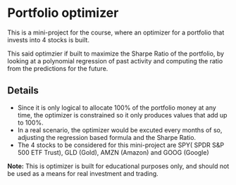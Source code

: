 # Portfolio optimizer

This is a mini-project for the course, where an optimizer for a portfolio that invests into 4 stocks is built.

This said optimzier if built to maximize the Sharpe Ratio of the portfolio, by looking at a polynomial regression of past activity and computing the ratio from the predictions for the future.

## Details

* Since it is only logical to allocate 100% of the portfolio money at any time, the optimizer is constrained so it only produces values that add up to 100%.
* In a real scenario, the optimizer would be excuted every months of so, adjusting the regression based formula and the Sharpe Ratio.
* The 4 stocks to be considered for this mini-project are SPY( SPDR S&P 500 ETF Trust), GLD (Gold), AMZN (Amazon) and GOOG (Google)

**Note:** This is optimizer is built for educational purposes only, and should not be used as a means for real investment and trading.